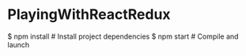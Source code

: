 # PlayingWithReactRedux

$ npm install                   # Install project dependencies
$ npm start                     # Compile and launch
